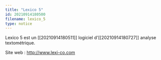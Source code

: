 ```yaml
---
title: "Lexico 5"
id: 20210914180500
filename: lexico_5
type: notice
---
```


Lexico 5 est un [[20210914180511]] logiciel d'[[20210914180727]] analyse textométrique.

Site web : <http://www.lexi-co.com>

